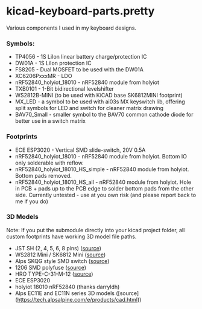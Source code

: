 # kicad-keyboard-parts.pretty

Various components I used in my keyboard designs.

### Symbols:
 * TP4056 - 1S LiIon linear battery charge/protection IC
 * DW01A - 1S LiIon protection IC
 * FS8205 - Dual MOSFET to be used with the DW01A
 * XC6206PxxxMR - LDO
 * nRF52840_holyiot_18010 - nRF52840 module from holyiot
 * TXB0101 - 1-Bit bidirectional levelshifter
 * WS2812B-MINI (to be used with KiCAD base SK6812MINI footprint)
 * MX_LED - a symbol to be used with ai03s MX keyswitch lib, offering split symbols for LED and switch for cleaner matrix drawing
 * BAV70_Small - smaller symbol to the BAV70 common cathode diode for better use in a switch matrix

### Footprints
 * ECE ESP3020 - Vertical SMD slide-switch, 20V 0.5A
 * nRF52840_holyiot_18010 - nRF52840 module from holyiot. Bottom IO only solderable with reflow.
 * nRF52840_holyiot_18010_HS_simple - nRF52840 module from holyiot. Bottom pads removed.
 * nRF52840_holyiot_18010_HS_all - nRF52840 module from holyiot. Hole in PCB + pads up to the PCB edge to solder bottom pads from the other side. Currently untested - use at you own risk (and please report back to me if you do)

 ### 3D Models
 Note: If you put the submodule directly into your kicad project folder, all custom footprints have working 3D model file paths.
 * JST SH (2, 4, 5, 6, 8 pins) ([source](https://grabcad.com/library/jst-sh-smd-connectors-1/details?folder_id=3903823))
 * WS2812 Mini / SK6812 Mini ([source](https://grabcad.com/library/smd-ws2812b-led-1))
 * Alps SKQG style SMD switch ([source](https://grabcad.com/library/5mm-button-switch-1))
 * 1206 SMD polyfuse ([source](https://grabcad.com/library/0zcj0075af2e-1))
 * HRO TYPE-C-31-M-12 ([source](https://grabcad.com/library/type-c-31-m-12-1))
 * ECE ESP3020
 * holyiot 18010 nRF52840 (thanks darryldh)
 * Alps EC11E and EC11N series 3D models ([source] (https://tech.alpsalpine.com/e/products/cad.html))